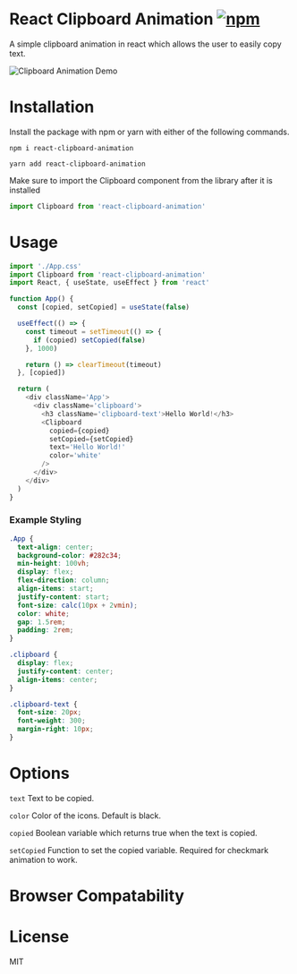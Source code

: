 # React Clipboard Animation [![npm](https://img.shields.io/npm/v/react-clipboard-animation.svg?style=flat-square)](https://www.npmjs.com/package/react-clipboard-animation)

A simple clipboard animation in react which allows the user to easily copy text.

![Clipboard Animation Demo](https://github.com/ZaphodElevated/react-clipboard-animation/blob/main/assets/demo.gif?raw=true)

# Installation

Install the package with npm or yarn with either of the following commands.

```
npm i react-clipboard-animation
```

```
yarn add react-clipboard-animation
```

Make sure to import the Clipboard component from the library after it is installed

```js
import Clipboard from 'react-clipboard-animation'
```

# Usage

```js
import './App.css'
import Clipboard from 'react-clipboard-animation'
import React, { useState, useEffect } from 'react'

function App() {
  const [copied, setCopied] = useState(false)

  useEffect(() => {
    const timeout = setTimeout(() => {
      if (copied) setCopied(false)
    }, 1000)

    return () => clearTimeout(timeout)
  }, [copied])

  return (
    <div className='App'>
      <div className='clipboard'>
        <h3 className='clipboard-text'>Hello World!</h3>
        <Clipboard
          copied={copied}
          setCopied={setCopied}
          text='Hello World!'
          color='white'
        />
      </div>
    </div>
  )
}
```

### Example Styling

```css
.App {
  text-align: center;
  background-color: #282c34;
  min-height: 100vh;
  display: flex;
  flex-direction: column;
  align-items: start;
  justify-content: start;
  font-size: calc(10px + 2vmin);
  color: white;
  gap: 1.5rem;
  padding: 2rem;
}

.clipboard {
  display: flex;
  justify-content: center;
  align-items: center;
}

.clipboard-text {
  font-size: 20px;
  font-weight: 300;
  margin-right: 10px;
}
```

# Options

`text` Text to be copied.

`color` Color of the icons. Default is black.

`copied` Boolean variable which returns true when the text is copied.

`setCopied` Function to set the copied variable. Required for checkmark animation to work.

# Browser Compatability



# License

MIT
